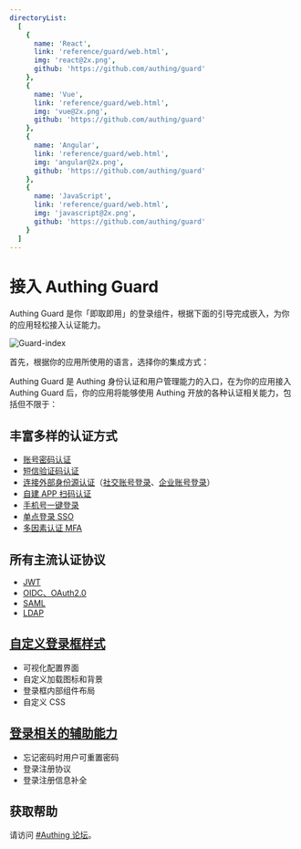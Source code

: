```yaml
---
directoryList:
  [
    {
      name: 'React',
      link: 'reference/guard/web.html',
      img: 'react@2x.png',
      github: 'https://github.com/authing/guard'
    },
    {
      name: 'Vue',
      link: 'reference/guard/web.html',
      img: 'vue@2x.png',
      github: 'https://github.com/authing/guard'
    },
    {
      name: 'Angular',
      link: 'reference/guard/web.html',
      img: 'angular@2x.png',
      github: 'https://github.com/authing/guard'
    },
    {
      name: 'JavaScript',
      link: 'reference/guard/web.html',
      img: 'javascript@2x.png',
      github: 'https://github.com/authing/guard'
    }
  ]
---
```


# 接入 Authing Guard

<LastUpdated/>

Authing Guard 是你「即取即用」的登录组件，根据下面的引导完成嵌入，为你的应用轻松接入认证能力。

![Guard-index](https://cdn.authing.co/authing-docs-v2/1.3.128/assets/img/guard_index.26ae483e.png)

首先，根据你的应用所使用的语言，选择你的集成方式：

<Directory />

Authing Guard 是 Authing 身份认证和用户管理能力的入口，在为你的应用接入 Authing Guard 后，你的应用将能够使用 Authing 开放的各种认证相关能力，包括但不限于：

## 丰富多样的认证方式

- [账号密码认证](https://docs.authing.cn/v2/guides/authentication/basic/password/)
- [短信验证码认证](https://docs.authing.cn/v2/guides/authentication/basic/sms/)
- [连接外部身份源认证](https://docs.authing.cn/v2/guides/connections/)（[社交账号登录](https://docs.authing.cn/v2/guides/authentication/social/)、[企业账号登录](https://docs.authing.cn/v2/guides/connections/enterprise.html)）
- [自建 APP 扫码认证](https://docs.authing.cn/v2/guides/authentication/qrcode/use-self-build-app/)
- [手机号一键登录](https://docs.authing.cn/v2/guides/oneauth/)
- [单点登录 SSO](https://docs.authing.cn/v2/reference/sdk-for-sso-spa.html)
- [多因素认证 MFA](https://docs.authing.cn/v2/guides/security/mfa/)

## 所有主流认证协议

- [JWT](https://docs.authing.cn/v2/concepts/jwt-token.html)
- [OIDC、OAuth2.0](https://docs.authing.cn/v2/concepts/oidc/oidc-overview.html)
- [SAML](https://docs.authing.cn/v2/concepts/saml/saml-overview.html)
- [LDAP](https://docs.authing.cn/v2/guides/org/ldap-user-directory/)

<h2>
  <a 
    href="https://docs.authing.cn/v2/guides/authentication/branding/#%E6%A0%B7%E5%BC%8F%E9%85%8D%E7%BD%AE" target="_blank">自定义登录框样式
  </a>
</h2>

- 可视化配置界面
- 自定义加载图标和背景
- 登录框内部组件布局
- 自定义 CSS

## [**登录相关的辅助能力**](https://docs.authing.cn/v2/guides/authentication/branding/#%E5%8A%9F%E8%83%BD%E9%85%8D%E7%BD%AE)

- 忘记密码时用户可重置密码
- 登录注册协议
- 登录注册信息补全

## 获取帮助

请访问 [#Authing 论坛](https://forum.authing.cn/)。
